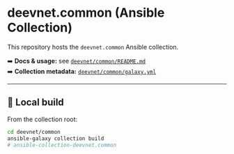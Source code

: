 # deevnet.common (Ansible Collection)

This repository hosts the `deevnet.common` Ansible collection.

➡️ **Docs & usage:** see [`deevnet/common/README.md`](deevnet/common/README.md)  
➡️ **Collection metadata:** [`deevnet/common/galaxy.yml`](deevnet/common/galaxy.yml)

---

## 🔧 Local build

From the collection root:

```bash
cd deevnet/common
ansible-galaxy collection build
# ansible-collection-deevnet.common